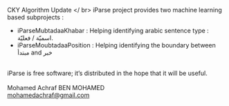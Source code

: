 CKY Algorithm Update  </ br>
iParse project provides two machine learning based subprojects : <br />
 - iParseMubtadaaKhabar : Helping identifying arabic sentence type : اسميّة / فعليّة.
 - iParseMoubtadaaPosition : Helping identifying the boundary between مبتدأ and خبر <br /> <br />

iParse is free software; it’s distributed in the hope that it will be useful. 
<br /><br />
Mohamed Achraf BEN MOHAMED <br />
mohamedachraf@gmail.com
